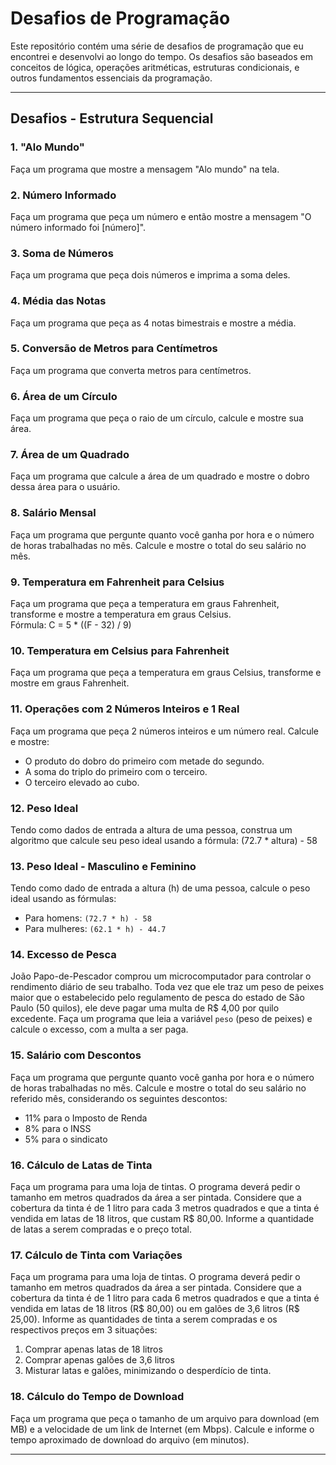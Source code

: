# Desafios de Programação

Este repositório contém uma série de desafios de programação que eu encontrei e desenvolvi ao longo do tempo. Os desafios são baseados em conceitos de lógica, operações aritméticas, estruturas condicionais, e outros fundamentos essenciais da programação.

---

## Desafios - Estrutura Sequencial

### 1. "Alo Mundo"
Faça um programa que mostre a mensagem "Alo mundo" na tela.

### 2. Número Informado
Faça um programa que peça um número e então mostre a mensagem "O número informado foi [número]".

### 3. Soma de Números
Faça um programa que peça dois números e imprima a soma deles.

### 4. Média das Notas
Faça um programa que peça as 4 notas bimestrais e mostre a média.

### 5. Conversão de Metros para Centímetros
Faça um programa que converta metros para centímetros.

### 6. Área de um Círculo
Faça um programa que peça o raio de um círculo, calcule e mostre sua área.

### 7. Área de um Quadrado
Faça um programa que calcule a área de um quadrado e mostre o dobro dessa área para o usuário.

### 8. Salário Mensal
Faça um programa que pergunte quanto você ganha por hora e o número de horas trabalhadas no mês. Calcule e mostre o total do seu salário no mês.

### 9. Temperatura em Fahrenheit para Celsius
Faça um programa que peça a temperatura em graus Fahrenheit, transforme e mostre a temperatura em graus Celsius.  
Fórmula:  C = 5 * ((F - 32) / 9)

### 10. Temperatura em Celsius para Fahrenheit
Faça um programa que peça a temperatura em graus Celsius, transforme e mostre em graus Fahrenheit.

### 11. Operações com 2 Números Inteiros e 1 Real
Faça um programa que peça 2 números inteiros e um número real. Calcule e mostre:
- O produto do dobro do primeiro com metade do segundo.
- A soma do triplo do primeiro com o terceiro.
- O terceiro elevado ao cubo.

### 12. Peso Ideal
Tendo como dados de entrada a altura de uma pessoa, construa um algoritmo que calcule seu peso ideal usando a fórmula: (72.7 * altura) - 58


### 13. Peso Ideal - Masculino e Feminino
Tendo como dado de entrada a altura (h) de uma pessoa, calcule o peso ideal usando as fórmulas:
- Para homens: `(72.7 * h) - 58`
- Para mulheres: `(62.1 * h) - 44.7`

### 14. Excesso de Pesca
João Papo-de-Pescador comprou um microcomputador para controlar o rendimento diário de seu trabalho. Toda vez que ele traz um peso de peixes maior que o estabelecido pelo regulamento de pesca do estado de São Paulo (50 quilos), ele deve pagar uma multa de R$ 4,00 por quilo excedente. Faça um programa que leia a variável `peso` (peso de peixes) e calcule o excesso, com a multa a ser paga.

### 15. Salário com Descontos
Faça um programa que pergunte quanto você ganha por hora e o número de horas trabalhadas no mês. Calcule e mostre o total do seu salário no referido mês, considerando os seguintes descontos:
- 11% para o Imposto de Renda
- 8% para o INSS
- 5% para o sindicato

### 16. Cálculo de Latas de Tinta
Faça um programa para uma loja de tintas. O programa deverá pedir o tamanho em metros quadrados da área a ser pintada. Considere que a cobertura da tinta é de 1 litro para cada 3 metros quadrados e que a tinta é vendida em latas de 18 litros, que custam R$ 80,00. Informe a quantidade de latas a serem compradas e o preço total.

### 17. Cálculo de Tinta com Variações
Faça um programa para uma loja de tintas. O programa deverá pedir o tamanho em metros quadrados da área a ser pintada. Considere que a cobertura da tinta é de 1 litro para cada 6 metros quadrados e que a tinta é vendida em latas de 18 litros (R$ 80,00) ou em galões de 3,6 litros (R$ 25,00). Informe as quantidades de tinta a serem compradas e os respectivos preços em 3 situações:
1. Comprar apenas latas de 18 litros
2. Comprar apenas galões de 3,6 litros
3. Misturar latas e galões, minimizando o desperdício de tinta.

### 18. Cálculo do Tempo de Download
Faça um programa que peça o tamanho de um arquivo para download (em MB) e a velocidade de um link de Internet (em Mbps). Calcule e informe o tempo aproximado de download do arquivo (em minutos).

---
